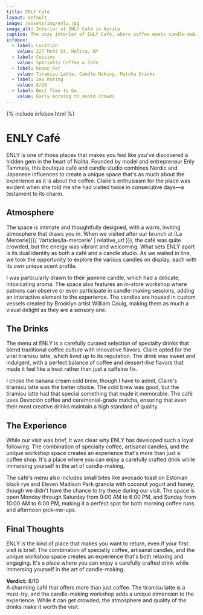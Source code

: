 ```yaml
---
title: ENLY Café
layout: default
image: /assets/img/enly.jpg
image_alt: Interior of ENLY Café in Nolita
caption: The cozy interior of ENLY Café, where coffee meets candle-making
infobox:
  - label: Location
    value: 227 Mott St, Nolita, NY
  - label: Cuisine
    value: Specialty Coffee & Café
  - label: Known For
    value: Tiramisu Latte, Candle-Making, Matcha Drinks
  - label: Jax Rating
    value: 8/10
  - label: Best Time to Go
    value: Early morning to avoid crowds
---
```


{% include infobox.html %}

# ENLY Café

ENLY is one of those places that makes you feel like you've discovered a hidden gem in the heart of Nolita. Founded by model and entrepreneur Enly Tammela, this boutique café and candle studio combines Nordic and Japanese influences to create a unique space that's as much about the experience as it is about the coffee. Claire's enthusiasm for the place was evident when she told me she had visited twice in consecutive days—a testament to its charm.

## Atmosphere

The space is intimate and thoughtfully designed, with a warm, inviting atmosphere that draws you in. When we visited after our brunch at [La Mercerie]({{ '/articles/la-mercerie' | relative_url }}), the café was quite crowded, but the energy was vibrant and welcoming. What sets ENLY apart is its dual identity as both a café and a candle studio. As we waited in line, we took the opportunity to explore the various candles on display, each with its own unique scent profile.

I was particularly drawn to their jasmine candle, which had a delicate, intoxicating aroma. The space also features an in-store workshop where patrons can observe or even participate in candle-making sessions, adding an interactive element to the experience. The candles are housed in custom vessels created by Brooklyn artist William Couig, making them as much a visual delight as they are a sensory one.

## The Drinks

The menu at ENLY is a carefully curated selection of specialty drinks that blend traditional coffee culture with innovative flavors. Claire opted for the viral tiramisu latte, which lived up to its reputation. The drink was sweet and indulgent, with a perfect balance of coffee and dessert-like flavors that made it feel like a treat rather than just a caffeine fix.

I chose the banana cream cold brew, though I have to admit, Claire's tiramisu latte was the better choice. The cold brew was good, but the tiramisu latte had that special something that made it memorable. The café uses Devoción coffee and ceremonial-grade matcha, ensuring that even their most creative drinks maintain a high standard of quality.

## The Experience

While our visit was brief, it was clear why ENLY has developed such a loyal following. The combination of specialty coffee, artisanal candles, and the unique workshop space creates an experience that's more than just a coffee shop. It's a place where you can enjoy a carefully crafted drink while immersing yourself in the art of candle-making.

The café's menu also includes small bites like avocado toast on Estonian black rye and Eleven Madison Park granola with coconut yogurt and honey, though we didn't have the chance to try these during our visit. The space is open Monday through Saturday from 9:00 AM to 6:00 PM, and Sunday from 10:00 AM to 6:00 PM, making it a perfect spot for both morning coffee runs and afternoon pick-me-ups.

## Final Thoughts

ENLY is the kind of place that makes you want to return, even if your first visit is brief. The combination of specialty coffee, artisanal candles, and the unique workshop space creates an experience that's both relaxing and engaging. It's a place where you can enjoy a carefully crafted drink while immersing yourself in the art of candle-making.

**Verdict:** 8/10  
A charming café that offers more than just coffee. The tiramisu latte is a must-try, and the candle-making workshop adds a unique dimension to the experience. While it can get crowded, the atmosphere and quality of the drinks make it worth the visit. 